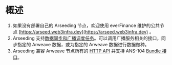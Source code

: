 # 概述

1. 如果没有部署自己的 Arseeding 节点，欢迎使用 everFinance 维护的公共节点 [https://arseed.web3infra.dev](https://arseed.web3infra.dev) 。
2. Arseeding 支持[数据同步和广播调度任务](./sync%20and%20broadcast.md)。可以调用广播服务相关的接口，同步指定的 Arweave 数据，或为指定的 Arweave 数据进行数据做种。
3. Arseeding 兼容 Arweave 节点所有的 [HTTP API](https://docs.arweave.org/developers/server/http-api) 并支持 ANS-104 [Bundle 接口](./bundle.md)。
